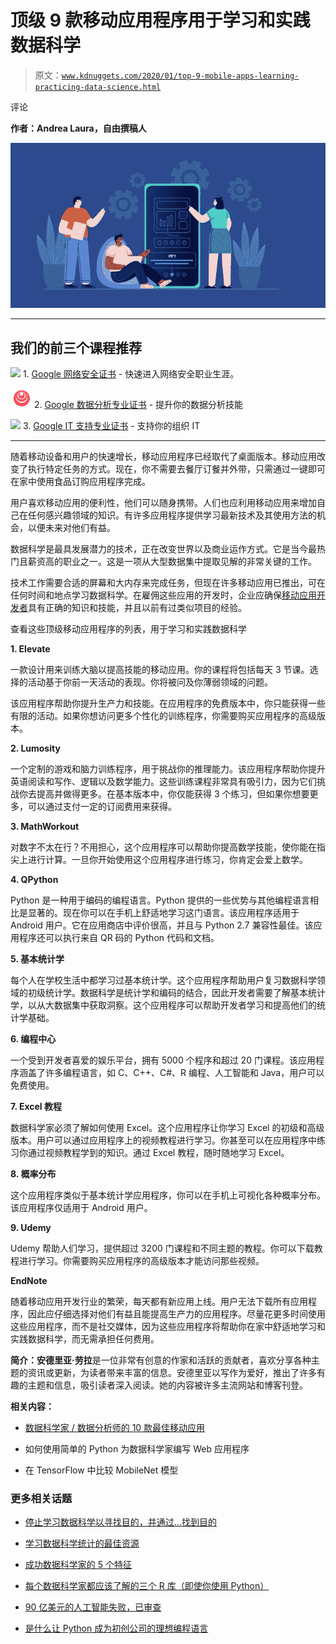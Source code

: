 # 顶级 9 款移动应用程序用于学习和实践数据科学

> 原文：[`www.kdnuggets.com/2020/01/top-9-mobile-apps-learning-practicing-data-science.html`](https://www.kdnuggets.com/2020/01/top-9-mobile-apps-learning-practicing-data-science.html)

评论

**作者：Andrea Laura，自由撰稿人**

![Figure](img/ff75c0ed5cb28b4a9e2cbb9ac4e21dd5.png)

* * *

## 我们的前三个课程推荐

![](img/0244c01ba9267c002ef39d4907e0b8fb.png) 1\. [Google 网络安全证书](https://www.kdnuggets.com/google-cybersecurity) - 快速进入网络安全职业生涯。

![](img/e225c49c3c91745821c8c0368bf04711.png) 2\. [Google 数据分析专业证书](https://www.kdnuggets.com/google-data-analytics) - 提升你的数据分析技能

![](img/0244c01ba9267c002ef39d4907e0b8fb.png) 3\. [Google IT 支持专业证书](https://www.kdnuggets.com/google-itsupport) - 支持你的组织 IT

* * *

随着移动设备和用户的快速增长，移动应用程序已经取代了桌面版本。移动应用改变了执行特定任务的方式。现在，你不需要去餐厅订餐并外带，只需通过一键即可在家中使用食品订购应用程序完成。

用户喜欢移动应用的便利性，他们可以随身携带。人们也应利用移动应用来增加自己在任何感兴趣领域的知识。有许多应用程序提供学习最新技术及其使用方法的机会，以便未来对他们有益。

数据科学是最具发展潜力的技术，正在改变世界以及商业运作方式。它是当今最热门且薪资高的职业之一。这是一项从大型数据集中提取见解的非常关键的工作。

技术工作需要合适的屏幕和大内存来完成任务，但现在许多移动应用已推出，可在任何时间和地点学习数据科学。在雇佣这些应用的开发时，企业应确保[移动应用开发者](https://www.appdexa.com/app-development-companies)具有正确的知识和技能，并且以前有过类似项目的经验。

查看这些顶级移动应用程序的列表，用于学习和实践数据科学

**1\. Elevate**

一款设计用来训练大脑以提高技能的移动应用。你的课程将包括每天 3 节课。选择的活动基于你前一天活动的表现。你将被问及你薄弱领域的问题。

该应用程序帮助你提升生产力和技能。在应用程序的免费版本中，你只能获得一些有限的活动。如果你想访问更多个性化的训练程序，你需要购买应用程序的高级版本。

**2\. Lumosity**

一个定制的游戏和脑力训练程序，用于挑战你的推理能力。该应用程序帮助你提升英语阅读和写作、逻辑以及数学能力。这些训练课程非常具有吸引力，因为它们挑战你去提高并做得更多。在基本版本中，你仅能获得 3 个练习，但如果你想要更多，可以通过支付一定的订阅费用来获得。

**3\. MathWorkout**

对数字不太在行？不用担心，这个应用程序可以帮助你提高数学技能，使你能在指尖上进行计算。一旦你开始使用这个应用程序进行练习，你肯定会爱上数学。

**4\. QPython**

Python 是一种用于编码的编程语言。Python 提供的一些优势与其他编程语言相比是显著的。现在你可以在手机上舒适地学习这门语言。该应用程序适用于 Android 用户。它在应用商店中评价很高，并且与 Python 2.7 兼容性最佳。该应用程序还可以执行来自 QR 码的 Python 代码和文档。

**5\. 基本统计学**

每个人在学校生活中都学习过基本统计学。这个应用程序帮助用户复习数据科学领域的初级统计学。数据科学是统计学和编码的结合，因此开发者需要了解基本统计学，以从大数据集中获取洞察。这个应用程序可以帮助开发者学习和提高他们的统计学基础。

**6\. 编程中心**

一个受到开发者喜爱的娱乐平台，拥有 5000 个程序和超过 20 门课程。该应用程序涵盖了许多编程语言，如 C、C++、C#、R 编程、人工智能和 Java，用户可以免费使用。

**7\. Excel 教程**

数据科学家必须了解如何使用 Excel。这个应用程序让你学习 Excel 的初级和高级版本。用户可以通过应用程序上的视频教程进行学习。你甚至可以在应用程序中练习你通过视频教程学到的知识。通过 Excel 教程，随时随地学习 Excel。

**8\. 概率分布**

这个应用程序类似于基本统计学应用程序，你可以在手机上可视化各种概率分布。该应用程序仅适用于 Android 用户。

**9\. Udemy**

Udemy 帮助人们学习，提供超过 3200 门课程和不同主题的教程。你可以下载教程进行学习。你需要购买应用程序的高级版本才能访问那些视频。

**EndNote**

随着移动应用开发行业的繁荣，每天都有新应用上线。用户无法下载所有应用程序，因此应仔细选择对他们有益且能提高生产力的应用程序。尽量花更多时间使用这些应用程序，而不是社交媒体，因为这些应用程序将帮助你在家中舒适地学习和实践数据科学，而无需承担任何费用。

**简介：安德里亚·劳拉**是一位非常有创意的作家和活跃的贡献者，喜欢分享各种主题的资讯或更新，为读者带来丰富的信息。安德里亚以写作为爱好，推出了许多有趣的主题和信息，吸引读者深入阅读。她的内容被许多主流网站和博客刊登。

**相关内容：**

+   [数据科学家 / 数据分析师的 10 款最佳移动应用](https://www.kdnuggets.com/2018/10/10-best-mobile-apps-data-scientist.html)

+   如何使用简单的 Python 为数据科学家编写 Web 应用程序

+   在 TensorFlow 中比较 MobileNet 模型

### 更多相关话题

+   [停止学习数据科学以寻找目的，并通过…找到目的](https://www.kdnuggets.com/2021/12/stop-learning-data-science-find-purpose.html)

+   [学习数据科学统计的最佳资源](https://www.kdnuggets.com/2021/12/springboard-top-resources-learn-data-science-statistics.html)

+   [成功数据科学家的 5 个特征](https://www.kdnuggets.com/2021/12/5-characteristics-successful-data-scientist.html)

+   [每个数据科学家都应该了解的三个 R 库（即使你使用 Python）](https://www.kdnuggets.com/2021/12/three-r-libraries-every-data-scientist-know-even-python.html)

+   [90 亿美元的人工智能失败，已审查](https://www.kdnuggets.com/2021/12/9b-ai-failure-examined.html)

+   [是什么让 Python 成为初创公司的理想编程语言](https://www.kdnuggets.com/2021/12/makes-python-ideal-programming-language-startups.html)
